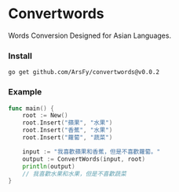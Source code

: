 # Convertwords

Words Conversion Designed for Asian Languages.

### Install

`go get github.com/ArsFy/convertwords@v0.0.2`

### Example

```go
func main() {
	root := New()
	root.Insert("蘋果", "水果")
	root.Insert("香蕉", "水果")
	root.Insert("蘿蔔", "蔬菜")

	input := "我喜歡蘋果和香蕉，但是不喜歡蘿蔔。"
	output := ConvertWords(input, root)
	println(output)
    // 我喜歡水果和水果，但是不喜歡蔬菜
}
```